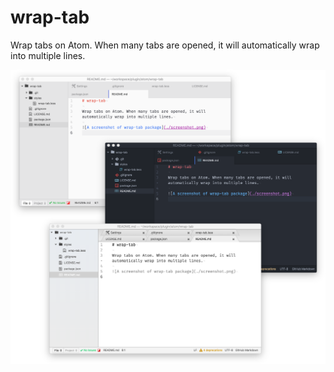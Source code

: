 # wrap-tab

Wrap tabs on Atom. When many tabs are opened, it will automatically wrap into multiple lines.

![A screenshot of wrap-tab package](./screenshot.png)
